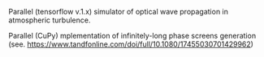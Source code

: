 Parallel (tensorflow v.1.x) simulator of optical wave propagation in atmospheric turbulence.

Parallel (CuPy) mplementation of infinitely-long phase screens generation (see. https://www.tandfonline.com/doi/full/10.1080/17455030701429962)
